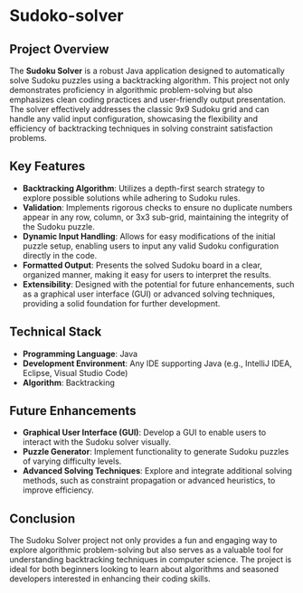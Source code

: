 # Sudoko-solver

## Project Overview

The **Sudoku Solver** is a robust Java application designed to automatically solve Sudoku puzzles using a backtracking algorithm. This project not only demonstrates proficiency in algorithmic problem-solving but also emphasizes clean coding practices and user-friendly output presentation. The solver effectively addresses the classic 9x9 Sudoku grid and can handle any valid input configuration, showcasing the flexibility and efficiency of backtracking techniques in solving constraint satisfaction problems.

## Key Features

- **Backtracking Algorithm**: Utilizes a depth-first search strategy to explore possible solutions while adhering to Sudoku rules.
- **Validation**: Implements rigorous checks to ensure no duplicate numbers appear in any row, column, or 3x3 sub-grid, maintaining the integrity of the Sudoku puzzle.
- **Dynamic Input Handling**: Allows for easy modifications of the initial puzzle setup, enabling users to input any valid Sudoku configuration directly in the code.
- **Formatted Output**: Presents the solved Sudoku board in a clear, organized manner, making it easy for users to interpret the results.
- **Extensibility**: Designed with the potential for future enhancements, such as a graphical user interface (GUI) or advanced solving techniques, providing a solid foundation for further development.

## Technical Stack

- **Programming Language**: Java
- **Development Environment**: Any IDE supporting Java (e.g., IntelliJ IDEA, Eclipse, Visual Studio Code)
- **Algorithm**: Backtracking

## Future Enhancements

- **Graphical User Interface (GUI)**: Develop a GUI to enable users to interact with the Sudoku solver visually.
- **Puzzle Generator**: Implement functionality to generate Sudoku puzzles of varying difficulty levels.
- **Advanced Solving Techniques**: Explore and integrate additional solving methods, such as constraint propagation or advanced heuristics, to improve efficiency.

## Conclusion

The Sudoku Solver project not only provides a fun and engaging way to explore algorithmic problem-solving but also serves as a valuable tool for understanding backtracking techniques in computer science. The project is ideal for both beginners looking to learn about algorithms and seasoned developers interested in enhancing their coding skills.
